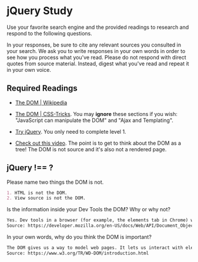 # jQuery Study

Use your favorite search engine and the provided readings to research and
respond to the following questions.

In your responses, be sure to cite any relevant sources you consulted in your
search. We ask you to write responses in your own words in order to see how you
process what you've read. Please do not respond with direct quotes from source
material. Instead, digest what you've read and repeat it in your own voice.

## Required Readings

-   [The DOM | Wikipedia](https://en.wikipedia.org/wiki/Document_Object_Model)

-   [The DOM | CSS-Tricks](https://css-tricks.com/dom/). You may **ignore**
    these sections if you wish: "JavaScript can manipulate the DOM" and "Ajax
    and Templating".

-   [Try jQuery](http://try.jquery.com/). You only need to complete level 1.

-   [Check out this video](https://www.youtube.com/watch?v=n1cKlKM3jYI). The
point is to get to think about the DOM as a tree! The DOM is not source and
it's also not a rendered page.

## jQuery !== ?

Please name two things the DOM is not.

```md
1. HTML is not the DOM.
2. View source is not the DOM.
```

Is the information inside your Dev Tools the DOM? Why or why not?

```md
Yes. Dev tools in a browser (for example, the elements tab in Chrome) will visually represent HTML, which is exactly what the DOM is intended to do. Therefore, we can use Dev Tools to look at a visual representation of the DOM.
Source: https://developer.mozilla.org/en-US/docs/Web/API/Document_Object_Model/Introduction
```

In your own words, why do you think the DOM is important?

```md
The DOM gives us a way to model web pages. It lets us interact with elements of a web page. It shows us the logical structure of the program and the objects used to represent this document. We can use the DOM to learn about the behavior, relationships, and attributes of objects in this document.
Source: https://www.w3.org/TR/WD-DOM/introduction.html
```
